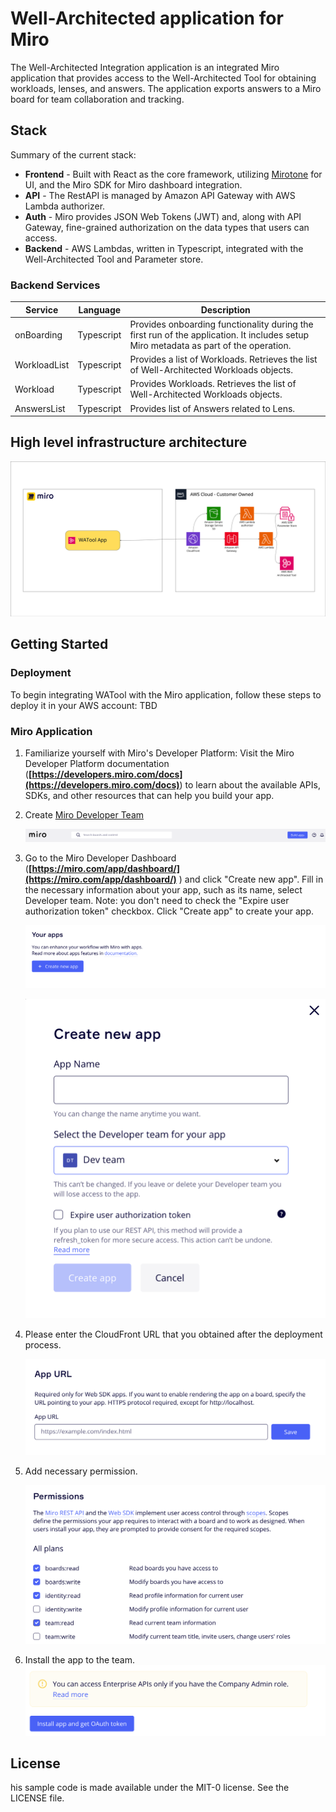 #  Well-Architected application for Miro

The Well-Architected Integration application is an integrated Miro application that provides access to the Well-Architected Tool for obtaining workloads, lenses, and answers. The application exports answers to a Miro board for team collaboration and tracking.

## Stack

Summary of the current stack:

- **Frontend** - Built with React as the core framework, utilizing [Mirotone](https://www.mirotone.xyz/css) for UI, and the Miro SDK for Miro dashboard integration.
- **API** - The RestAPI is managed by Amazon API Gateway with AWS Lambda authorizer.
- **Auth** - Miro provides JSON Web Tokens (JWT) and, along with API Gateway, fine-grained authorization on the data types that users can access.
- **Backend** - AWS Lambdas, written in Typescript, integrated with the Well-Architected Tool and Parameter store.

### Backend Services
Service | Language  | Description
------------------------------------------------- |--------------------------------------------------------------------------------------------------------------------------------------------------| ---------------------------------------------------------------------------------
onBoarding | 	Typescript |	Provides onboarding functionality during the first run of the application. It includes setup Miro metadata as part of the operation. 
WorkloadList | 	Typescript |	Provides a list of Workloads. Retrieves the list of Well-Architected Workloads objects.
Workload | 	Typescript   |	Provides Workloads. Retrieves the list of Well-Architected Workloads objects.
AnswersList | 	Typescript |	Provides list of Answers related to Lens.

## High level infrastructure architecture

![Well-Architected Tool integration](./media/prototype-architecture.png)

## Getting Started

### Deployment

To begin integrating WATool with the Miro application, follow these steps to deploy it in your AWS account:
TBD

### Miro Application
1. Familiarize yourself with Miro's Developer Platform:
   Visit the Miro Developer Platform documentation (**[https://developers.miro.com/docs](https://developers.miro.com/docs)**) to learn about the available APIs, SDKs, and other resources that can help you build your app.
2. Create [Miro Developer Team](https://developers.miro.com/docs/create-a-developer-team)

   ![Build App](./media/build-app-button.png)

3. Go to the Miro Developer Dashboard (**[https://miro.com/app/dashboard/](https://miro.com/app/dashboard/)**
   ) and click "Create new app". Fill in the necessary information about your app, such as its name, select Developer team. Note: you don't need to check the "Expire user authorization token" checkbox. Click "Create app" to create your app.

   ![Create New App Button](./media/create-new-app.png)

   ![Create New App Config](./media/create-new-app-2.png)

4. Please enter the CloudFront URL that you obtained after the deployment process.

   ![App Url](./media/app-url.png)

5. Add necessary permission.

   ![Permissions](./media/permissions.png)

6. Install the app to the team.
   ![Install App](./media/install-app.png)

## License
his sample code is made available under the MIT-0 license. See the LICENSE file.